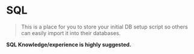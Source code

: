 # SQL
> This is a place for you to store your initial DB setup script so others can easily import it into their databases.

**SQL Knowledge/experience is highly suggested.**